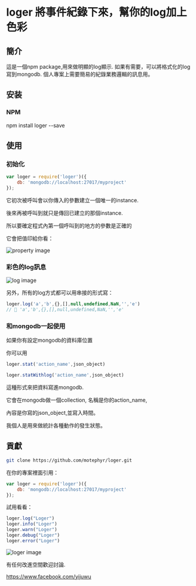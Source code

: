 # loger 將事件紀錄下來，幫你的log加上色彩

## 簡介

這是一個npm package,用來做明顯的log顯示.
如果有需要，可以將格式化的log寫到mongodb.
個人專案上需要簡易的紀錄業務邏輯的訊息用。

## 安装

### NPM

npm install loger --save

## 使用

### 初始化
```js
var loger = require('loger')({
    db: 'mongodb://localhost:27017/myproject'
});
```

它初次被呼叫會以你傳入的參數建立一個唯一的instance.

後來再被呼叫到就只是傳回已建立的那個instance.

所以要確定程式內第一個呼叫到的地方的參數是正確的

它會把值印給你看：

![property image](https://s13.postimg.org/5styus4b7/Screenshot_2016_09_09_01_19_21.png)


### 彩色的log訊息

![log image](https://s13.postimg.org/6kwmtz8ib/Screenshot_2016_09_09_01_01_53.png)

另外，所有的log方式都可以用串接的形式寫：

```js
loger.log('a','b',{},[],null,undefined,NaN,'','e')
// 🚦 'a','b',{},[],null,undefined,NaN,'','e'
```

### 和mongodb一起使用

如果你有設定mongodb的資料庫位置

你可以用
```js
loger.stat('action_name',json_object)

loger.statWithlog('action_name',json_object)
```
這種形式來把資料寫進mongodb.

它會在mongodb做一個collection, 名稱是你的action_name,

內容是你寫的json_object,並寫入時間。

我個人是用來做統計各種動作的發生狀態。


## 貢獻

```bash
git clone https://github.com/motephyr/loger.git
```

在你的專案裡面引用：

```js
var loger = require('loger')({
    db: 'mongodb://localhost:27017/myproject'
});
```

試用看看：

```js
loger.log("Loger")
loger.info("Loger")
loger.warn("Loger")
loger.debug("Loger")
loger.error("Loger")
```

![loger image](https://s13.postimg.org/5hcii0nv7/Screenshot_2016_09_09_01_13_05.png)

有任何改進空間歡迎討論.

https://www.facebook.com/yijuwu
